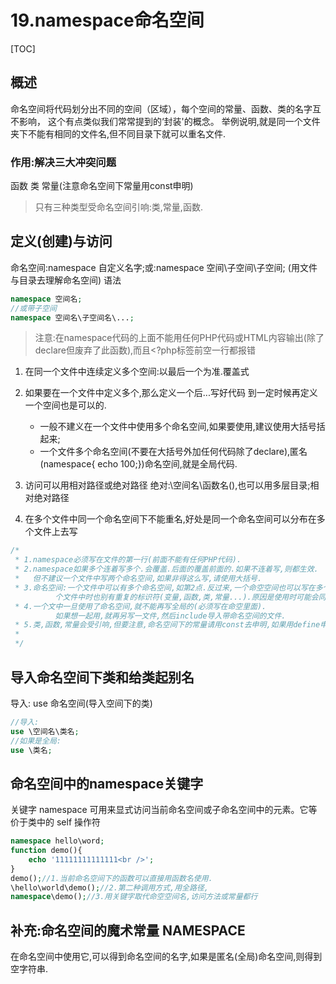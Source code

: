 # 19.namespace命名空间
[TOC]



## 概述
命名空间将代码划分出不同的空间（区域），每个空间的常量、函数、类的名字互不影响， 这个有点类似我们常常提到的‘封装'的概念。
举例说明,就是同一个文件夹下不能有相同的文件名,但不同目录下就可以重名文件.

### 作用:解决三大冲突问题 
函数
类
常量(注意命名空间下常量用const申明)
> 只有三种类型受命名空间引响:类,常量,函数.

## 定义(创建)与访问
命名空间:namespace 自定义名字;或:namespace 空间\子空间\子空间;
(用文件与目录去理解命名空间)
语法
```php
namespace 空间名;  
//或带子空间
namespace 空间名\子空间名\...;  
```
> 注意:在namespace代码的上面不能用任何PHP代码或HTML内容输出(除了declare但废弃了此函数),而且<?php标签前空一行都报错

1. 在同一个文件中连续定义多个空间:以最后一个为准.覆盖式
2. 如果要在一个文件中定义多个,那么定义一个后...写好代码  到一定时候再定义一个空间也是可以的.
	-  一般不建义在一个文件中使用多个命名空间,如果要使用,建议使用大括号括起来;
	-  一个文件多个命名空间(不要在大括号外加任何代码除了declare),匿名(namespace{ echo 100;})命名空间,就是全局代码.
	
3. 访问可以用相对路径或绝对路径 绝对:\空间名\函数名(),也可以用多层目录;相对绝对路径
4. 在多个文件中同一个命名空间下不能重名,好处是同一个命名空间可以分布在多个文件上去写
```php
/*
 * 1.namespace必须写在文件的第一行(前面不能有任何PHP代码).
 * 2.namespace如果多个连着写多个.会覆盖.后面的覆盖前面的.如果不连着写,则都生效.
 *   但不建议一个文件中写两个命名空间,如果非得这么写,请使用大括号.
 * 3.命名空间:一个文件中可以有多个命名空间,如第2点.反过来,一个命空空间也可以写在多个文件中.(注意同一命空间写在多
          个文件中时也别有重复的标识符(变量,函数,类,常量...).原因是使用时可能会同时把多个文件include到一起用.)
 * 4.一个文中一旦使用了命名空间,就不能再写全局的(必须写在命空里面).
          如果想一起用,就再另写一文件,然后include导入带命名空间的文件.
 * 5.类,函数,常量会受引响,但要注意,命名空间下的常量请用const去申明,如果用define申明就是全局的.
 * 
 */
```
## 导入命名空间下类和给类起别名
导入: use 命名空间(导入空间下的类)
```php
//导入:
use \空间名\类名;
//如果是全局:
use \类名;
```

## 命名空间中的namespace关键字
关键字 namespace 可用来显式访问当前命名空间或子命名空间中的元素。它等价于类中的 self 操作符
```php
namespace hello\word;
function demo(){
	echo '11111111111111<br />';
}
demo();//1.当前命名空间下的函数可以直接用函数名使用.
\hello\world\demo();//2.第二种调用方式,用全路径,
namespace\demo();//3.用关键字取代命空空间名,访问方法或常量都行
```
## 补充:命名空间的魔术常量 __NAMESPACE__
在命名空间中使用它,可以得到命名空间的名字,如果是匿名(全局)命名空间,则得到空字符串.

## 



